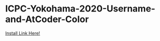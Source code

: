 # ICPC-Yokohama-2020-Username-and-AtCoder-Color


[Install Link Here!](https://github.com/TumoiYorozu/ICPC-Yokohama-2020-Username-and-AtCoder-Color/raw/main/ICPC-Yokohama-2020-Username.user.js)
